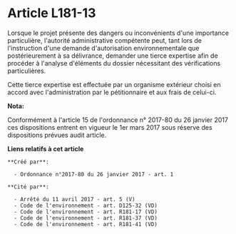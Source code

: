 # Article L181-13

Lorsque le projet présente des dangers ou inconvénients d'une importance particulière, l'autorité administrative compétente
peut, tant lors de l'instruction d'une demande d'autorisation environnementale que postérieurement à sa délivrance, demander
une tierce expertise afin de procéder à l'analyse d'éléments du dossier nécessitant des vérifications particulières. 

Cette tierce expertise est effectuée par un organisme extérieur choisi en accord avec l'administration par le pétitionnaire
et aux frais de celui-ci.

**Nota:**

Conformément à l'article 15 de l'ordonnance n° 2017-80 du 26 janvier 2017 ces dispositions entrent en vigueur le 1er mars
2017 sous réserve des dispositions prévues audit article.

**Liens relatifs à cet article**

	**Créé par**:

	  - Ordonnance n°2017-80 du 26 janvier 2017 - art. 1

	**Cité par**:

	  - Arrêté du 11 avril 2017 - art. 5 (V)
	  - Code de l'environnement - art. D125-32 (VD)
	  - Code de l'environnement - art. R181-17 (VD)
	  - Code de l'environnement - art. R181-37 (VD)
	  - Code de l'environnement - art. R181-41 (VD)
